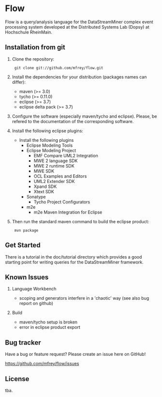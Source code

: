 Flow
====
Flow is a query/analysis language for the DataStreamMiner complex event processing system developed at
the Distributed Systems Lab (Dopsy) at Hochschule RheinMain.

Installation from git
---------------------
1. Clone the repository:

		git clone git://github.com/mfrey/flow.git

2. Install the dependencies for your distribution (packages names can differ):

	* maven (>= 3.0)
	* tycho (>= 0.11.0)
	* eclipse (>= 3.7)
	* eclipse delta pack (>= 3.7)

3. Configure the software (especially maven/tycho and eclipse). Please, be refered to the documentation of the
corresponding software.

4. Install the following eclipse plugins:
	- Install the following plugins
		- Eclipse Modeling Tools
		- Eclipse Modeling Project
			- EMF Compare UML2 Integration
			- MWE 2 language SDK
			- MWE 2 runtime SDK
			- MWE SDK
			- OCL Examples and Editors
			- UML2 Extender SDK
			- Xpand SDK
			- Xtext SDK
		- Sonatype
			- Tycho Project Configurators
		- m2e
			- m2e Maven Integration for Eclipse

4. Then run the standard maven command to build the eclipse product:

		mvn package

Get Started
-----------
There is a tutorial in the doc/tutorial directory which provides a good starting
point for writing queries for the DataStreamMiner framework.


Known Issues
------------
1. Language Workbench
	- scoping and generators interfere in a 'chaotic' way (see also bug report on github)

2. Build
	- maven/tycho setup is broken
	- error in eclipse product export

Bug tracker
-----------
Have a bug or feature request? Please create an issue here on GitHub!

https://github.com/mfrey/flow/issues

License
-------
tba.

